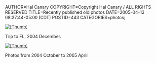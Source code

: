 AUTHOR=Hal Canary
COPYRIGHT=Copyright Hal Canary / ALL RIGHTS RESERVED
TITLE=Recently published old photos
DATE=2005-04-13 08:27:44-05:00 (CDT)
POSTID=443
CATEGORIES=photos;

[![[Thumb]](https://halcanary.org/photos/thumb/2004-12-28-img_1613.jpg)](https://halcanary.org/p/photo-2004-12)

Trip to FL, 2004 December.

[![[Thumb]](https://halcanary.org/photos/thumb/2005-04-07-img_1726.jpg)](https://halcanary.org/p/photo-2005-04)

Photos from 2004 October to 2005 April
